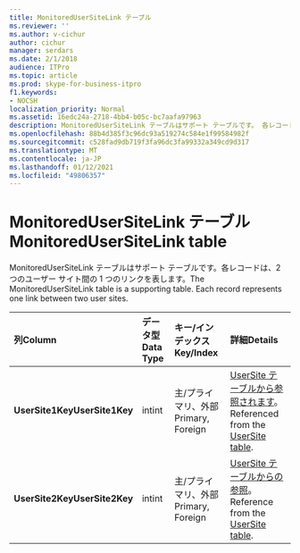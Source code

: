 ```yaml
---
title: MonitoredUserSiteLink テーブル
ms.reviewer: ''
ms.author: v-cichur
author: cichur
manager: serdars
ms.date: 2/1/2018
audience: ITPro
ms.topic: article
ms.prod: skype-for-business-itpro
f1.keywords:
- NOCSH
localization_priority: Normal
ms.assetid: 16edc24a-2718-4bb4-b05c-bc7aafa97963
description: MonitoredUserSiteLink テーブルはサポート テーブルです。 各レコードは、2 つのユーザー サイト間の 1 つのリンクを表します。
ms.openlocfilehash: 88b4d385f3c96dc93a519274c584e1f99584982f
ms.sourcegitcommit: c528fad9db719f3fa96dc3fa99332a349cd9d317
ms.translationtype: MT
ms.contentlocale: ja-JP
ms.lasthandoff: 01/12/2021
ms.locfileid: "49806357"
---
```

# <a name="monitoredusersitelink-table"></a><span data-ttu-id="766c2-104">MonitoredUserSiteLink テーブル</span><span class="sxs-lookup"><span data-stu-id="766c2-104">MonitoredUserSiteLink table</span></span>
 
<span data-ttu-id="766c2-p102">MonitoredUserSiteLink テーブルはサポート テーブルです。各レコードは、2 つのユーザー サイト間の 1 つのリンクを表します。</span><span class="sxs-lookup"><span data-stu-id="766c2-p102">The MonitoredUserSiteLink table is a supporting table. Each record represents one link between two user sites.</span></span>
  
|<span data-ttu-id="766c2-107">**列**</span><span class="sxs-lookup"><span data-stu-id="766c2-107">**Column**</span></span>|<span data-ttu-id="766c2-108">**データ型**</span><span class="sxs-lookup"><span data-stu-id="766c2-108">**Data Type**</span></span>|<span data-ttu-id="766c2-109">**キー/インデックス**</span><span class="sxs-lookup"><span data-stu-id="766c2-109">**Key/Index**</span></span>|<span data-ttu-id="766c2-110">**詳細**</span><span class="sxs-lookup"><span data-stu-id="766c2-110">**Details**</span></span>|
|:-----|:-----|:-----|:-----|
|<span data-ttu-id="766c2-111">**UserSite1Key**</span><span class="sxs-lookup"><span data-stu-id="766c2-111">**UserSite1Key**</span></span> <br/> |<span data-ttu-id="766c2-112">int</span><span class="sxs-lookup"><span data-stu-id="766c2-112">int</span></span>  <br/> |<span data-ttu-id="766c2-113">主/プライマリ、外部</span><span class="sxs-lookup"><span data-stu-id="766c2-113">Primary, Foreign</span></span>  <br/> |<span data-ttu-id="766c2-114">[UserSite テーブルから参照されます](usersite.md)。</span><span class="sxs-lookup"><span data-stu-id="766c2-114">Referenced from the [UserSite table](usersite.md).</span></span>  <br/> |
|<span data-ttu-id="766c2-115">**UserSite2Key**</span><span class="sxs-lookup"><span data-stu-id="766c2-115">**UserSite2Key**</span></span> <br/> |<span data-ttu-id="766c2-116">int</span><span class="sxs-lookup"><span data-stu-id="766c2-116">int</span></span>  <br/> |<span data-ttu-id="766c2-117">主/プライマリ、外部</span><span class="sxs-lookup"><span data-stu-id="766c2-117">Primary, Foreign</span></span>  <br/> |<span data-ttu-id="766c2-118">[UserSite テーブルからの参照](usersite.md)。</span><span class="sxs-lookup"><span data-stu-id="766c2-118">Reference from the [UserSite table](usersite.md).</span></span>  <br/> |
   

